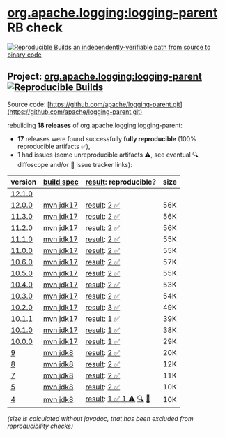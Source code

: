 [org.apache.logging:logging-parent](https://central.sonatype.com/artifact/org.apache.logging/logging-parent/versions) RB check
=======

[![Reproducible Builds](https://reproducible-builds.org/images/logos/rb.svg) an independently-verifiable path from source to binary code](https://reproducible-builds.org/)

## Project: [org.apache.logging:logging-parent](https://central.sonatype.com/artifact/org.apache.logging/logging-parent/versions) [![Reproducible Builds](https://img.shields.io/endpoint?url=https://raw.githubusercontent.com/jvm-repo-rebuild/reproducible-central/master/content/org/apache/logging/parent/badge.json)](https://github.com/jvm-repo-rebuild/reproducible-central/blob/master/content/org/apache/logging/parent/README.md)

Source code: [https://github.com/apache/logging-parent.git](https://github.com/apache/logging-parent.git)

rebuilding **18 releases** of org.apache.logging:logging-parent:
- **17** releases were found successfully **fully reproducible** (100% reproducible artifacts :white_check_mark:),
- 1 had issues (some unreproducible artifacts :warning:, see eventual :mag: diffoscope and/or :memo: issue tracker links):

| version | [build spec](/BUILDSPEC.md) | [result](https://reproducible-builds.org/docs/jvm/): reproducible? | size |
| -- | --------- | ------ | -- |
| [12.1.0](https://central.sonatype.com/artifact/org.apache.logging/logging-parent/12.1.0/pom) | | | |
| [12.0.0](https://central.sonatype.com/artifact/org.apache.logging/logging-parent/12.0.0/pom) | [mvn jdk17](logging-parent-12.0.0.buildspec) | [result](logging-parent-12.0.0.buildinfo): [2 :white_check_mark: ](logging-parent-12.0.0.buildcompare) | 56K |
| [11.3.0](https://central.sonatype.com/artifact/org.apache.logging/logging-parent/11.3.0/pom) | [mvn jdk17](logging-parent-11.3.0.buildspec) | [result](logging-parent-11.3.0.buildinfo): [2 :white_check_mark: ](logging-parent-11.3.0.buildcompare) | 56K |
| [11.2.0](https://central.sonatype.com/artifact/org.apache.logging/logging-parent/11.2.0/pom) | [mvn jdk17](logging-parent-11.2.0.buildspec) | [result](logging-parent-11.2.0.buildinfo): [2 :white_check_mark: ](logging-parent-11.2.0.buildcompare) | 56K |
| [11.1.0](https://central.sonatype.com/artifact/org.apache.logging/logging-parent/11.1.0/pom) | [mvn jdk17](logging-parent-11.1.0.buildspec) | [result](logging-parent-11.1.0.buildinfo): [2 :white_check_mark: ](logging-parent-11.1.0.buildcompare) | 55K |
| [11.0.0](https://central.sonatype.com/artifact/org.apache.logging/logging-parent/11.0.0/pom) | [mvn jdk17](logging-parent-11.0.0.buildspec) | [result](logging-parent-11.0.0.buildinfo): [2 :white_check_mark: ](logging-parent-11.0.0.buildcompare) | 55K |
| [10.6.0](https://central.sonatype.com/artifact/org.apache.logging/logging-parent/10.6.0/pom) | [mvn jdk17](logging-parent-10.6.0.buildspec) | [result](logging-parent-10.6.0.buildinfo): [2 :white_check_mark: ](logging-parent-10.6.0.buildcompare) | 57K |
| [10.5.0](https://central.sonatype.com/artifact/org.apache.logging/logging-parent/10.5.0/pom) | [mvn jdk17](logging-parent-10.5.0.buildspec) | [result](logging-parent-10.5.0.buildinfo): [2 :white_check_mark: ](logging-parent-10.5.0.buildcompare) | 55K |
| [10.4.0](https://central.sonatype.com/artifact/org.apache.logging/logging-parent/10.4.0/pom) | [mvn jdk17](logging-parent-10.4.0.buildspec) | [result](logging-parent-10.4.0.buildinfo): [2 :white_check_mark: ](logging-parent-10.4.0.buildcompare) | 53K |
| [10.3.0](https://central.sonatype.com/artifact/org.apache.logging/logging-parent/10.3.0/pom) | [mvn jdk17](logging-parent-10.3.0.buildspec) | [result](logging-parent-10.3.0.buildinfo): [2 :white_check_mark: ](logging-parent-10.3.0.buildcompare) | 54K |
| [10.2.0](https://central.sonatype.com/artifact/org.apache.logging/logging-parent/10.2.0/pom) | [mvn jdk17](logging-parent-10.2.0.buildspec) | [result](logging-parent-10.2.0.buildinfo): [3 :white_check_mark: ](logging-parent-10.2.0.buildcompare) | 49K |
| [10.1.1](https://central.sonatype.com/artifact/org.apache.logging/logging-parent/10.1.1/pom) | [mvn jdk17](logging-parent-10.1.1.buildspec) | [result](logging-parent-10.1.1.buildinfo): [1 :white_check_mark: ](logging-parent-10.1.1.buildcompare) | 39K |
| [10.1.0](https://central.sonatype.com/artifact/org.apache.logging/logging-parent/10.1.0/pom) | [mvn jdk17](logging-parent-10.1.0.buildspec) | [result](logging-parent-10.1.0.buildinfo): [1 :white_check_mark: ](logging-parent-10.1.0.buildcompare) | 38K |
| [10.0.0](https://central.sonatype.com/artifact/org.apache.logging/logging-parent/10.0.0/pom) | [mvn jdk17](logging-parent-10.0.0.buildspec) | [result](logging-parent-10.0.0.buildinfo): [1 :white_check_mark: ](logging-parent-10.0.0.buildcompare) | 29K |
| [9](https://central.sonatype.com/artifact/org.apache.logging/logging-parent/9/pom) | [mvn jdk8](logging-parent-9.buildspec) | [result](logging-parent-9.buildinfo): [2 :white_check_mark: ](logging-parent-9.buildcompare) | 20K |
| [8](https://central.sonatype.com/artifact/org.apache.logging/logging-parent/8/pom) | [mvn jdk8](logging-parent-8.buildspec) | [result](logging-parent-8.buildinfo): [2 :white_check_mark: ](logging-parent-8.buildcompare) | 12K |
| [7](https://central.sonatype.com/artifact/org.apache.logging/logging-parent/7/pom) | [mvn jdk8](logging-parent-7.buildspec) | [result](logging-parent-7.buildinfo): [2 :white_check_mark: ](logging-parent-7.buildcompare) | 11K |
| [5](https://central.sonatype.com/artifact/org.apache.logging/logging-parent/5/pom) | [mvn jdk8](logging-parent-5.buildspec) | [result](logging-parent-5.buildinfo): [2 :white_check_mark: ](logging-parent-5.buildcompare) | 10K |
| [4](https://central.sonatype.com/artifact/org.apache.logging/logging-parent/4/pom) | [mvn jdk8](logging-parent-4.buildspec) | [result](logging-parent-4.buildinfo): [1 :white_check_mark:  1 :warning:](logging-parent-4.buildcompare) [:mag:](logging-parent-4.diffoscope) [:memo:](https://github.com/apache/logging-parent/pull/3) | 10K |

<i>(size is calculated without javadoc, that has been excluded from reproducibility checks)</i>
